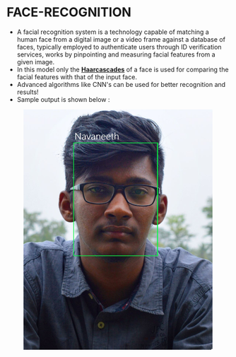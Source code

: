# FACE-RECOGNITION

- A facial recognition system is a technology capable of matching a human face from a digital image or a video frame against a database of faces, 
typically employed to authenticate users through ID verification services, works by pinpointing and measuring facial features from a given image.
- In this model only the <a href="https://github.com/NAVANEETHELITE/FACE-RECOGNITION/blob/master/haarcascade_frontalface_alt.xml"><strong>Haarcascades</strong></a> of a face is used for comparing the facial features with that of the input face.
- Advanced algorithms like CNN's can be used for better recognition and results!
- Sample output is shown below : 
<p align="center">
  <img src="https://github.com/NAVANEETHELITE/FACE-RECOGNITION/blob/master/OUTPUT/recognized.jpg" width="85%" title="Recognized Face" alt="Sample Output">
</p>
